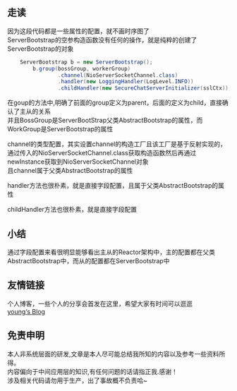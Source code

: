 ## 走读
因为这段代码都是一些属性的配置，就不画时序图了  
ServerBootstrap的空参构造函数没有任何的操作，就是纯粹的创建了ServerBootstrap的对象  
```java
    ServerBootstrap b = new ServerBootstrap();
        b.group(bossGroup, workerGroup)
                .channel(NioServerSocketChannel.class)
                .handler(new LoggingHandler(LogLevel.INFO))
                .childHandler(new SecureChatServerInitializer(sslCtx));
```
在goup的方法中,明确了前面的group定义为parent，后面的定义为child，直接确认了主从的关系  
并且BossGroup是ServerBootStrap父类AbstractBootstrap的属性，而WorkGroup是ServerBootstrap的属性  

channel的类型配置，其实设置channel的构造工厂且该工厂是基于反射实现的，
通过传入的NioServerSocketChannel.class获取构造函数然后再通过newInstance获取到NioServerSocketChannel对象  
且channel属于父类AbstractBootstrap的属性  

handler方法也很朴素，就是直接字段配置，且属于父类AbstractBootstrap的属性

childHandler方法也很朴素，就是直接字段配置
## 小结
通过字段配置来看很明显能够看出主从的Reactor架构中，主的配置都在父类AbstractBootstrap中，而从的配置都在ServerBootstrap中

## 友情链接

个人博客，一些个人的分享会首发在这里，希望大家有时间可以逛逛  
[young‘s Blog](https://youngjw.com/)

## 免责申明

本人非系统层面的研发,文章是本人尽可能总结我所知的内容以及参考一些资料所得。  
内容偏向于中间应用层的知识,有任何问题的话请指正我.感谢！  
涉及相关代码请勿用于生产，出了事故概不负责哈~